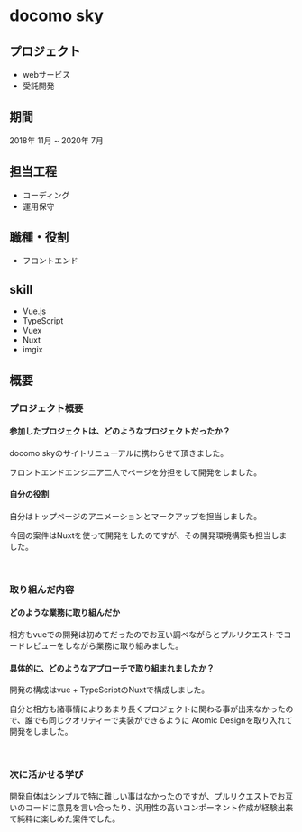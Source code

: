 # docomo sky

## プロジェクト
- webサービス
- 受託開発

## 期間
2018年 11月 ~ 2020年 7月

## 担当工程
- コーディング
- 運用保守

## 職種・役割
- フロントエンド

## skill
- Vue.js
- TypeScript
- Vuex
- Nuxt
- imgix

## 概要

### プロジェクト概要

#### 参加したプロジェクトは、どのようなプロジェクトだったか？
docomo skyのサイトリニューアルに携わらせて頂きました。

フロントエンドエンジニア二人でページを分担をして開発をしました。

#### 自分の役割
自分はトップページのアニメーションとマークアップを担当しました。

今回の案件はNuxtを使って開発をしたのですが、その開発環境構築も担当しました。

<br>

### 取り組んだ内容

#### どのような業務に取り組んだか
相方もvueでの開発は初めてだったのでお互い調べながらとプルリクエストでコードレビューをしながら業務に取り組みました。

#### 具体的に、どのようなアプローチで取り組まれましたか？
開発の構成はvue + TypeScriptのNuxtで構成しました。

自分と相方も諸事情によりあまり長くプロジェクトに関わる事が出来なかったので、誰でも同じクオリティーで実装ができるように Atomic Designを取り入れて開発をしました。

<br>

### 次に活かせる学び
開発自体はシンプルで特に難しい事はなかったのですが、プルリクエストでお互いのコードに意見を言い合ったり、汎用性の高いコンポーネント作成が経験出来て純粋に楽しめた案件でした。